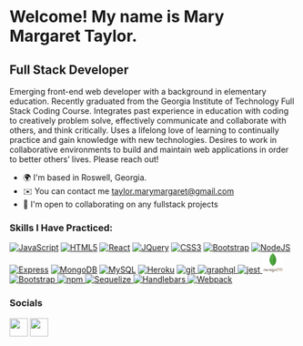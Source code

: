 # Welcome! [](https://user-images.githubusercontent.com/18350557/176309783-0785949b-9127-417c-8b55-ab5a4333674e.gif)My name is Mary Margaret Taylor.

## Full Stack Developer

Emerging front-end web developer with a background in elementary education. Recently graduated from the Georgia Institute of Technology Full Stack Coding Course. Integrates past experience in education with coding to creatively problem solve, effectively communicate and collaborate with others, and think critically. Uses a lifelong love of learning to continually practice and gain knowledge with new technologies. Desires to work in collaborative environments to build and maintain web applications in order to better others’ lives. Please reach out!

- 🌍  I'm based in Roswell, Georgia. 
- ✉️  You can contact me [taylor.marymargaret@gmail.com](mailto:taylor.marymargaret@gmail.com)
- 🤝  I'm open to collaborating on any fullstack projects

### Skills I Have Practiced:

<p align="left">
<a href="https://developer.mozilla.org/en-US/docs/Web/JavaScript" target="_blank" rel="noreferrer"><img src="https://raw.githubusercontent.com/danielcranney/readme-generator/main/public/icons/skills/javascript-colored.svg" width="36" height="36" alt="JavaScript" /></a>
<a href="https://developer.mozilla.org/en-US/docs/Glossary/HTML5" target="_blank" rel="noreferrer"><img src="https://raw.githubusercontent.com/danielcranney/readme-generator/main/public/icons/skills/html5-colored.svg" width="36" height="36" alt="HTML5" /></a>
<a href="https://reactjs.org/" target="_blank" rel="noreferrer"><img src="https://raw.githubusercontent.com/danielcranney/readme-generator/main/public/icons/skills/react-colored.svg" width="36" height="36" alt="React" /></a>
<a href="https://jquery.com/" target="_blank" rel="noreferrer"><img src="https://raw.githubusercontent.com/danielcranney/readme-generator/main/public/icons/skills/jquery-colored.svg" width="36" height="36" alt="JQuery" /></a>
<a href="https://www.w3.org/TR/CSS/#css" target="_blank" rel="noreferrer"><img src="https://raw.githubusercontent.com/danielcranney/readme-generator/main/public/icons/skills/css3-colored.svg" width="36" height="36" alt="CSS3" /></a>
<a href="https://getbootstrap.com/" target="_blank" rel="noreferrer"><img src="https://raw.githubusercontent.com/danielcranney/readme-generator/main/public/icons/skills/bootstrap-colored.svg" width="36" height="36" alt="Bootstrap" /></a>
<a href="https://nodejs.org/en/" target="_blank" rel="noreferrer"><img src="https://raw.githubusercontent.com/danielcranney/readme-generator/main/public/icons/skills/nodejs-colored.svg" width="36" height="36" alt="NodeJS" /></a>
<a href="https://expressjs.com/" target="_blank" rel="noreferrer"><img src="https://raw.githubusercontent.com/danielcranney/readme-generator/main/public/icons/skills/express-colored.svg" width="36" height="36" alt="Express" /></a>
<a href="https://www.mongodb.com/" target="_blank" rel="noreferrer"><img src="https://raw.githubusercontent.com/danielcranney/readme-generator/main/public/icons/skills/mongodb-colored.svg" width="36" height="36" alt="MongoDB" /></a>
<a href="https://www.mysql.com/" target="_blank" rel="noreferrer"><img src="https://raw.githubusercontent.com/danielcranney/readme-generator/main/public/icons/skills/mysql-colored.svg" width="36" height="36" alt="MySQL" /></a>
<a href="https://www.heroku.com/" target="_blank" rel="noreferrer"><img src="https://raw.githubusercontent.com/danielcranney/readme-generator/main/public/icons/skills/heroku-colored.svg" width="36" height="36" alt="Heroku" /></a>
<a href="https://git-scm.com/" target="_blank" rel="noreferrer"> <img src="https://www.vectorlogo.zone/logos/git-scm/git-scm-icon.svg" alt="git" width="36" height="36"/> </a>
<a href="https://graphql.org" target="_blank" rel="noreferrer"> <img src="https://www.vectorlogo.zone/logos/graphql/graphql-icon.svg" alt="graphql" width="36" height="36"/> </a>
<a href="https://jestjs.io" target="_blank" rel="noreferrer"> <img src="https://www.vectorlogo.zone/logos/jestjsio/jestjsio-icon.svg" alt="jest" width="36" height="36"/> </a>
<a href="https://www.mongodb.com/" target="_blank" rel="noreferrer"> <img src="https://raw.githubusercontent.com/devicons/devicon/master/icons/mongodb/mongodb-original-wordmark.svg" alt="mongodb" width="36" height="36"/> </a> 
<a href="https://getbootstrap.com/docs/5.0/getting-started/introduction/" target="_blank" rel="noreferrer"> <img src="https://cdn.jsdelivr.net/gh/devicons/devicon/icons/bootstrap/bootstrap-original.svg" alt="Bootstrap" width="36" height="36"/> </a>  
<a href="https://docs.npmjs.com/" target="_blank" rel="noreferrer"> <img src="https://cdn.jsdelivr.net/gh/devicons/devicon/icons/npm/npm-original-wordmark.svg" alt="npm" width="36" height="36"/> </a>  
<a href="https://sequelize.org/docs/v6/" target="_blank" rel="noreferrer"> <img src="https://cdn.jsdelivr.net/gh/devicons/devicon/icons/sequelize/sequelize-original.svg" alt="Sequelize" width="36" height="36"/> </a>  
<a href="https://handlebarsjs.com/guide/" target="_blank" rel="noreferrer"> <img src="https://cdn.jsdelivr.net/gh/devicons/devicon/icons/handlebars/handlebars-original.svg" alt="Handlebars" width="36" height="36"/> </a>  
<a href="https://webpack.js.org/" target="_blank" rel="noreferrer"> <img src="https://cdn.jsdelivr.net/gh/devicons/devicon/icons/webpack/webpack-original.svg" alt="Webpack" width="36" height="36"/> </a>
  </p>

### Socials

<p align="left"> <a href="https://github.com/mmtaylor7" target="_blank" rel="noreferrer"><img src="https://raw.githubusercontent.com/danielcranney/readme-generator/main/public/icons/socials/github.svg" width="32" height="32" /></a> <a href="https://www.linkedin.com/in/mary-margaret-taylor" target="_blank" rel="noreferrer"><img src="https://raw.githubusercontent.com/danielcranney/readme-generator/main/public/icons/socials/linkedin.svg" width="32" height="32" /></a></p>

